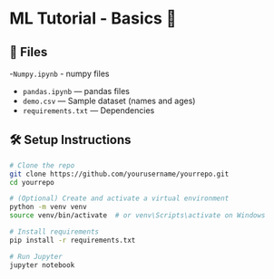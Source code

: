 # ML Tutorial - Basics 🐼

## 📁 Files
-`Numpy.ipynb` - numpy files
- `pandas.ipynb` — pandas files
- `demo.csv` — Sample dataset (names and ages)
- `requirements.txt` — Dependencies

## 🛠️ Setup Instructions

```bash
# Clone the repo
git clone https://github.com/yourusername/yourrepo.git
cd yourrepo

# (Optional) Create and activate a virtual environment
python -m venv venv
source venv/bin/activate  # or venv\Scripts\activate on Windows

# Install requirements
pip install -r requirements.txt

# Run Jupyter
jupyter notebook
